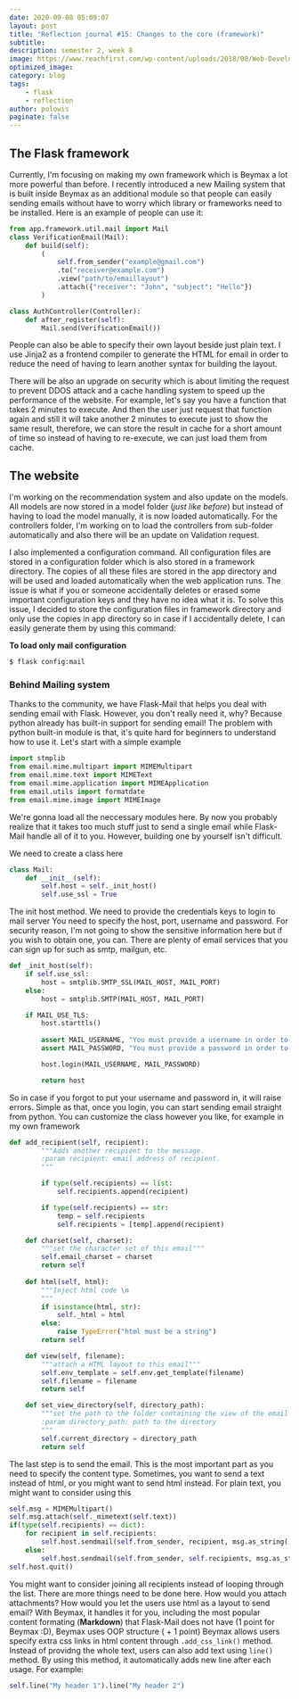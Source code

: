 ```yaml
---
date: 2020-09-08 05:09:07
layout: post
title: "Reflection journal #15: Changes to the core (framework)"
subtitle:
description: semester 2, week 8
image: https://www.reachfirst.com/wp-content/uploads/2018/08/Web-Development.jpg
optimized_image:
category: blog
tags:
    - flask
    - reflection
author: polowis
paginate: false
---
```


## The Flask framework

Currently, I'm focusing on making my own framework which is Beymax a lot more powerful than before. I recently introduced a new Mailing system that is built inside Beymax as an additional module so that people can easily sending emails without have to worry which library or frameworks need to be installed. Here is an example of people can use it:

```python
from app.framework.util.mail import Mail
class VerificationEmail(Mail):
    def build(self):
        (
            self.from_sender("example@gmail.com")
            .to("receiver@example.com")
            .view("path/to/emaillayout")
            .attach({"receiver": "John", "subject": "Hello"})
        )

class AuthController(Controller):
    def after_register(self):
        Mail.send(VerificationEmail())
```

People can also be able to specify their own layout beside just plain text. I use Jinja2 as a frontend compiler to generate the HTML for email in order to reduce the need of having to learn another syntax for building the layout.

There will be also an upgrade on security which is about limiting the request to prevent DDOS attack and a cache handling system to speed up the performance of the website. For example, let's say you have a function that takes 2 minutes to execute. And then the user just request that function again and still it will take another 2 minutes to execute just to show the same result, therefore, we can store the result in cache for a short amount of time so instead of having to re-execute, we can just load them from cache.

## The website

I'm working on the recommendation system and also update on the models. All models are now stored in a model folder (*just like before*) but instead of having to load the model manually, it is now loaded automatically. For the controllers folder, I'm working on to load the controllers from sub-folder automatically and also there will be an update on Validation request. 

I also implemented a configuration command. All configuration files are stored in a configuration folder which is also stored in a framework directory. The copies of all these files are stored in the app directory and will be used and loaded automatically when the web application runs. The issue is what if you or someone accidentally deletes or erased some important configuration keys and they have no idea what it is. To solve this issue, I decided to store the configuration files in framework directory and only use the copies in app directory so in case if I accidentally delete, I can easily generate them by using this command:

**To load only mail configuration**
```sh
$ flask config:mail
```

### Behind Mailing system
Thanks to the community, we have Flask-Mail that helps you deal with sending email with Flask. However, you don't really need it, why? Because python already has built-in support for sending email! The problem with python built-in module is that, it's quite hard for beginners to understand how to use it. Let's start with a simple example

```python
import stmplib
from email.mime.multipart import MIMEMultipart
from email.mime.text import MIMEText
from email.mime.application import MIMEApplication
from email.utils import formatdate
from email.mime.image import MIMEImage
```
We're gonna load all the neccessary modules here. By now you probably realize that it takes too much stuff just to send a single email while Flask-Mail handle all of it to you. However, building one by yourself isn't difficult. 

We need to create a class here

```python
class Mail:
    def __init__(self):
        self.host = self._init_host()
        self.use_ssl = True 
```

The init host method. We need to provide the credentials keys to login to mail server
You need to specify the host, port, username and password. For security reason, I'm not going to show the sensitive information here but if you wish to obtain one, you can. There are plenty of email services that you can sign up for such as smtp, mailgun, etc.

```py
def _init_host(self):
    if self.use_ssl:
        host = smtplib.SMTP_SSL(MAIL_HOST, MAIL_PORT)
    else:
        host = smtplib.SMTP(MAIL_HOST, MAIL_PORT)

    if MAIL_USE_TLS:
        host.starttls()
        
        assert MAIL_USERNAME, "You must provide a username in order to login securely"
        assert MAIL_PASSWORD, "You must provide a password in order to login securely"

        host.login(MAIL_USERNAME, MAIL_PASSWORD)

        return host
```
So in case if you forgot to put your username and password in, it will raise errors. Simple as that, once you login, you can start sending email straight from python. You can customize the class however you like, for example in my own framework

```py
def add_recipient(self, recipient):
        """Adds another recipient to the message.
        :param recipient: email address of recipient.
        """

        if type(self.recipients) == list:
            self.recipients.append(recipient)

        if type(self.recipients) == str:
            temp = self.recipients
            self.recipients = [temp].append(recipient)

    def charset(self, charset):
        """set the character set of this email"""
        self.email_charset = charset
        return self
    
    def html(self, html):
        """Inject html code \n
        """
        if isinstance(html, str):
            self._html = html
        else:
            raise TypeError("html must be a string")
        return self

    def view(self, filename):
        """attach a HTML layout to this email"""
        self.env_template = self.env.get_template(filename)
        self.filename = filename
        return self

    def set_view_directory(self, directory_path):
        """set the path to the folder containing the view of the email \n
        :param directory_path: path to the directory
        """
        self.current_directory = directory_path
        return self
```

The last step is to send the email. This is the most important part as you need to specify the content type. Sometimes, you want to send a text instead of html, or you might want to send html instead. For plain text, you might want to consider using this

```py
self.msg = MIMEMultipart()
self.msg.attach(self._mimetext(self.text))
if(type(self.recipients) == dict):
    for recipient in self.recipients:
        self.host.sendmail(self.from_sender, recipient, msg.as_string())
    else:
        self.host.sendmail(self.from_sender, self.recipients, msg.as_string())
self.host.quit()
```

You might want to consider joining all recipients instead of looping through the list. There are more things need to be done here. How would you attach attachments? How would you let the users use html as a layout to send email? With Beymax, it handles it for you, including the most popular content formating (**Markdown**) that Flask-Mail does not have (1 point for Beymax :D), Beymax uses OOP structure ( + 1 point) Beymax allows users specify extra css links in html content through ```.add_css_link()``` method.  Instead of providng the whole text, users can also add text using ```line()``` method. By using this method, it automatically adds new line after each usage. For example:

```py
self.line("My header 1").line("My header 2")
```